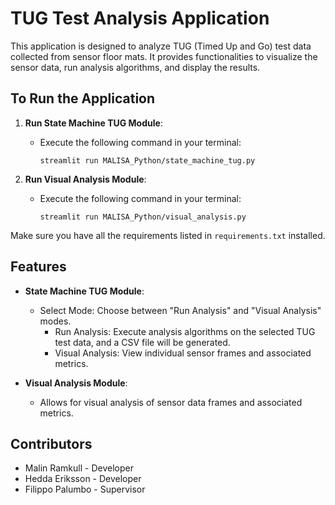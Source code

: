 # TUG Test Analysis Application

This application is designed to analyze TUG (Timed Up and Go) test data collected from sensor floor mats. It provides functionalities to visualize the sensor data, run analysis algorithms, and display the results.

## To Run the Application

1. **Run State Machine TUG Module**:
   - Execute the following command in your terminal:
     ```
     streamlit run MALISA_Python/state_machine_tug.py
     ```
   
2. **Run Visual Analysis Module**:
   - Execute the following command in your terminal:
     ```
     streamlit run MALISA_Python/visual_analysis.py
     ```

Make sure you have all the requirements listed in `requirements.txt` installed.

## Features

- **State Machine TUG Module**:
  - Select Mode: Choose between "Run Analysis" and "Visual Analysis" modes.
    - Run Analysis: Execute analysis algorithms on the selected TUG test data, and a CSV file will be generated.
    - Visual Analysis: View individual sensor frames and associated metrics.

- **Visual Analysis Module**:
  - Allows for visual analysis of sensor data frames and associated metrics.

## Contributors

- Malin Ramkull - Developer
- Hedda Eriksson - Developer
- Filippo Palumbo - Supervisor
